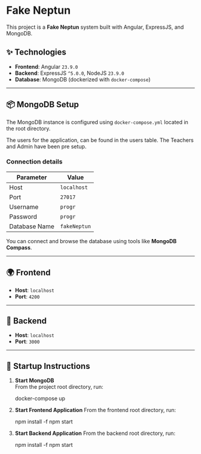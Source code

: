 # Fake Neptun

This project is a **Fake Neptun** system built with Angular, ExpressJS, and MongoDB.

## ✨ Technologies

- **Frontend**: Angular `23.9.0`  
- **Backend**: ExpressJS `^5.0.0`, NodeJS `23.9.0`  
- **Database**: MongoDB (dockerized with `docker-compose`)

---

## 📦 MongoDB Setup

The MongoDB instance is configured using `docker-compose.yml` located in the root directory.

The users for the application, can be found in the users table. The Teachers and Admin have been pre setup.

### Connection details

| Parameter      | Value        |
|---------------|--------------|
| Host         | `localhost`  |
| Port        | `27017`      |
| Username     | `progr`      |
| Password     | `progr`      |
| Database Name| `fakeNeptun` |

You can connect and browse the database using tools like **MongoDB Compass**.

---

## 🌍 Frontend

- **Host**: `localhost`  
- **Port**: `4200`

---

## 🔧 Backend

- **Host**: `localhost`  
- **Port**: `3000`

---

## 🚀 Startup Instructions

1. **Start MongoDB**  
   From the project root directory, run:

   docker-compose up

2. **Start Frontend Application**
    From the frontend root directory, run:

    npm install -f
    npm start

3. **Start Backend Application**
    From the backend root directory, run:

    npm install -f
    npm start


